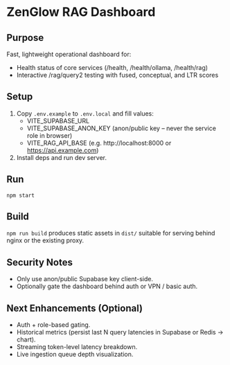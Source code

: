 ZenGlow RAG Dashboard
=====================

Purpose
-------
Fast, lightweight operational dashboard for:

* Health status of core services (/health, /health/ollama, /health/rag)
* Interactive /rag/query2 testing with fused, conceptual, and LTR scores

Setup
-----
1. Copy `.env.example` to `.env.local` and fill values:
   * VITE_SUPABASE_URL
   * VITE_SUPABASE_ANON_KEY (anon/public key – never the service role in browser)
   * VITE_RAG_API_BASE (e.g. http://localhost:8000 or https://api.example.com)
2. Install deps and run dev server.

Run
---
`npm start`

Build
-----
`npm run build` produces static assets in `dist/` suitable for serving behind nginx or the existing proxy.

Security Notes
--------------
* Only use anon/public Supabase key client-side.
* Optionally gate the dashboard behind auth or VPN / basic auth.

Next Enhancements (Optional)
----------------------------
* Auth + role-based gating.
* Historical metrics (persist last N query latencies in Supabase or Redis -> chart).
* Streaming token-level latency breakdown.
* Live ingestion queue depth visualization.
